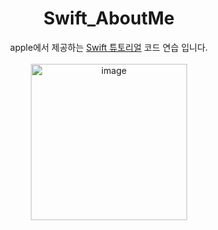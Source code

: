 <div align="center">

# Swift_AboutMe
apple에서 제공하는 [Swift 튜토리얼](https://developer.apple.com/tutorials/sample-apps/aboutme) 코드 연습 입니다.<br><br>
<img width="250" alt="image" src="https://user-images.githubusercontent.com/59816464/161579382-49d425f4-1925-4ca3-b37f-3f377ff28e4e.png">


</div>
